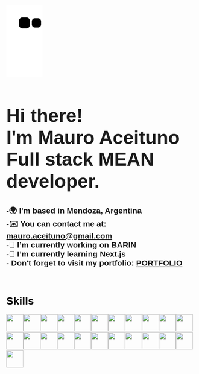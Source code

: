 <img
  src="https://raw.githubusercontent.com/ghosharnab00/ghosharnab00/output/github-contribution-grid-snake.svg"
  alt=""
/>
<h1
  style="
    font-family: 'Franklin Gothic Medium', 'Arial Narrow', Arial, sans-serif;
    font-size: 50px;
  "
>
  Hi there!
  <img
    style="height: 45px"
    src="https://user-images.githubusercontent.com/39513876/112366216-8cfe7400-8cfe-11eb-8116-7d3dbae20e97.gif"
    alt=""
  />
  <br />
  I'm Mauro Aceituno <br />
  Full stack MEAN developer.
</h1>
<h2
  style="
    font-family: 'Franklin Gothic Medium', 'Arial Narrow', Arial, sans-serif;
  "
>
  -🌍 I'm based in Mendoza, Argentina <br />
  -✉️ You can contact me at:
  <a href="mailto:mauro.aceituno@gmail.com">mauro.aceituno@gmail.com</a><br />
  -🔭 I’m currently working on BARIN <br />
  -🌱 I’m currently learning Next.js <br />
  - Don't forget to visit my portfolio:
  <a target="_blank" href="https://portfolio-mauro-aceituno.vercel.app/">PORTFOLIO</a>
</h2>
<br />

<h1
  style="
    color: black;
    text-shadow: 1px 2px 1px whitesmoke;
    font-family: 'Franklin Gothic Medium', 'Arial Narrow', Arial, sans-serif;
  "
>
  Skills
</h1>
<div style="display: inline">
  <img
    style="height: 45px; width: 45px"
    src="https://user-images.githubusercontent.com/25181517/183890595-779a7e64-3f43-4634-bad2-eceef4e80268.png"
    alt=""
  /><img
    style="height: 45px; width: 45px"
    src="https://user-images.githubusercontent.com/25181517/117201156-9a724800-adec-11eb-9a9d-3cd0f67da4bc.png"
    alt=""
  /><img
    style="height: 45px; width: 45px"
    src="https://user-images.githubusercontent.com/25181517/117447155-6a868a00-af3d-11eb-9cfe-245df15c9f3f.png"
    alt=""
  /><img
    style="height: 45px; width: 45px"
    src="https://user-images.githubusercontent.com/25181517/192158954-f88b5814-d510-4564-b285-dff7d6400dad.png"
    alt=""
  /><img
    style="height: 45px; width: 45px"
    src="https://user-images.githubusercontent.com/25181517/183897015-94a058a6-b86e-4e42-a37f-bf92061753e5.png"
    alt=""
  /><img
    style="height: 45px; width: 45px"
    src="https://user-images.githubusercontent.com/25181517/183898674-75a4a1b1-f960-4ea9-abcb-637170a00a75.png"
    alt=""
  /><img
    style="height: 45px; width: 45px"
    src="https://user-images.githubusercontent.com/25181517/183898054-b3d693d4-dafb-4808-a509-bab54cf5de34.png"
    alt=""
  /><img
    style="height: 45px; width: 45px"
    src="https://user-images.githubusercontent.com/25181517/183859966-a3462d8d-1bc7-4880-b353-e2cbed900ed6.png"
    alt=""
  /><img
    style="height: 45px; width: 45px"
    src="https://user-images.githubusercontent.com/25181517/183568594-85e280a7-0d7e-4d1a-9028-c8c2209e073c.png"
    alt=""
  /><img
    style="height: 45px; width: 45px"
    src="https://user-images.githubusercontent.com/25181517/182884177-d48a8579-2cd0-447a-b9a6-ffc7cb02560e.png"
    alt=""
  /><img
    style="height: 45px; width: 45px"
    src="https://user-images.githubusercontent.com/25181517/183890598-19a0ac2d-e88a-4005-a8df-1ee36782fde1.png"
    alt=""
  /><img
    style="height: 45px; width: 45px"
    src="https://user-images.githubusercontent.com/25181517/121401671-49102800-c959-11eb-9f6f-74d49a5e1774.png"
    alt=""
  /><img
    style="height: 45px; width: 45px"
    src="https://user-images.githubusercontent.com/25181517/183049794-a3dfaddd-22ee-4ffe-b0b4-549ccd4879f9.png"
    alt=""
  /><img
    style="height: 45px; width: 45px"
    src="https://user-images.githubusercontent.com/25181517/187955008-981340e6-b4cc-441b-80cf-7a5e94d29e7e.png"
    alt=""
  /><img
    style="height: 45px; width: 45px"
    src="https://user-images.githubusercontent.com/25181517/187070862-03888f18-2e63-4332-95fb-3ba4f2708e59.png"
    alt=""
  /><img
    style="height: 45px; width: 45px"
    src="https://user-images.githubusercontent.com/25181517/192107858-fe19f043-c502-4009-8c47-476fc89718ad.png"
    alt=""
  /><img
    style="height: 45px; width: 45px"
    src="https://user-images.githubusercontent.com/25181517/192108891-d86b6220-e232-423a-bf5f-90903e6887c3.png"
    alt=""
  /><img
    style="height: 45px; width: 45px"
    src="https://user-images.githubusercontent.com/25181517/192109061-e138ca71-337c-4019-8d42-4792fdaa7128.png"
    alt=""
  /><img
    style="height: 45px; width: 45px"
    src="https://user-images.githubusercontent.com/25181517/183912952-83784e94-629d-4c34-a961-ae2ae795b662.png"
    alt=""
  /><img
    style="height: 45px; width: 45px"
    src="https://user-images.githubusercontent.com/25181517/192158956-48192682-23d5-4bfc-9dfb-6511ade346bc.png"
    alt=""
  /><img
    style="height: 45px; width: 45px"
    src="https://user-images.githubusercontent.com/25181517/189716855-2c69ca7a-5149-4647-936d-780610911353.png"
    alt=""
  /><img
    style="height: 45px; width: 45px"
    src="https://user-images.githubusercontent.com/25181517/189715289-df3ee512-6eca-463f-a0f4-c10d94a06b2f.png"
    alt=""
  /><img
    style="height: 45px; width: 45px"
    src="https://user-images.githubusercontent.com/25181517/183896128-ec99105a-ec1a-4d85-b08b-1aa1620b2046.png"
    alt=""
  />
</div>
